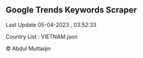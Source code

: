 

## Google Trends Keywords Scraper 
 
Last Update 05-04-2023 , 03:52:33

Country List :
VIETNAM.json



© Abdul Muttaqin 
